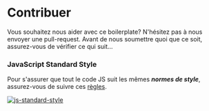 # Contribuer
Vous souhaitez nous aider avec ce boilerplate? N'hésitez pas à nous envoyer une pull-request. Avant de nous soumettre quoi que ce soit, assurez-vous de vérifier ce qui suit...

### JavaScript Standard Style
Pour s'assurer que tout le code JS suit les mêmes ***normes de style***, assurez-vous de suivre ces [règles](http://standardjs.com/#rules).

[![js-standard-style](https://cdn.rawgit.com/feross/standard/master/badge.svg)](https://github.com/feross/standard)